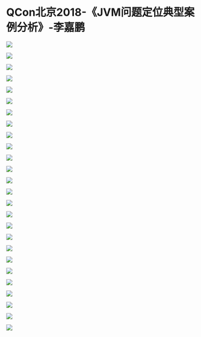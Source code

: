 # QCon北京2018-《JVM问题定位典型案例分析》-李嘉鹏

![](https://raw.githubusercontent.com/hellojd2018/ms_document/master/Qcon/北京2018/images/qcon6/201905122003_4.png)

![](https://raw.githubusercontent.com/hellojd2018/ms_document/master/Qcon/北京2018/images/qcon6/201905122003_5.png)

![](https://raw.githubusercontent.com/hellojd2018/ms_document/master/Qcon/北京2018/images/qcon6/201905122003_6.png)

![](https://raw.githubusercontent.com/hellojd2018/ms_document/master/Qcon/北京2018/images/qcon6/201905122003_7.png)

![](https://raw.githubusercontent.com/hellojd2018/ms_document/master/Qcon/北京2018/images/qcon6/201905122003_8.png)

![](https://raw.githubusercontent.com/hellojd2018/ms_document/master/Qcon/北京2018/images/qcon6/201905122003_9.png)

![](https://raw.githubusercontent.com/hellojd2018/ms_document/master/Qcon/北京2018/images/qcon6/201905122003_10.png)

![](https://raw.githubusercontent.com/hellojd2018/ms_document/master/Qcon/北京2018/images/qcon6/201905122003_11.png)

![](https://raw.githubusercontent.com/hellojd2018/ms_document/master/Qcon/北京2018/images/qcon6/201905122003_12.png)

![](https://raw.githubusercontent.com/hellojd2018/ms_document/master/Qcon/北京2018/images/qcon6/201905122003_13.png)

![](https://raw.githubusercontent.com/hellojd2018/ms_document/master/Qcon/北京2018/images/qcon6/201905122003_14.png)

![](https://raw.githubusercontent.com/hellojd2018/ms_document/master/Qcon/北京2018/images/qcon6/201905122003_15.png)

![](https://raw.githubusercontent.com/hellojd2018/ms_document/master/Qcon/北京2018/images/qcon6/201905122003_16.png)

![](https://raw.githubusercontent.com/hellojd2018/ms_document/master/Qcon/北京2018/images/qcon6/201905122003_17.png)

![](https://raw.githubusercontent.com/hellojd2018/ms_document/master/Qcon/北京2018/images/qcon6/201905122003_18.png)

![](https://raw.githubusercontent.com/hellojd2018/ms_document/master/Qcon/北京2018/images/qcon6/201905122003_19.png)

![](https://raw.githubusercontent.com/hellojd2018/ms_document/master/Qcon/北京2018/images/qcon6/201905122003_20.png)

![](https://raw.githubusercontent.com/hellojd2018/ms_document/master/Qcon/北京2018/images/qcon6/201905122003_21.png)

![](https://raw.githubusercontent.com/hellojd2018/ms_document/master/Qcon/北京2018/images/qcon6/201905122003_22.png)

![](https://raw.githubusercontent.com/hellojd2018/ms_document/master/Qcon/北京2018/images/qcon6/201905122003_23.png)

![](https://raw.githubusercontent.com/hellojd2018/ms_document/master/Qcon/北京2018/images/qcon6/201905122003_24.png)

![](https://raw.githubusercontent.com/hellojd2018/ms_document/master/Qcon/北京2018/images/qcon6/201905122003_25.png)

![](https://raw.githubusercontent.com/hellojd2018/ms_document/master/Qcon/北京2018/images/qcon6/201905122003_26.png)

![](https://raw.githubusercontent.com/hellojd2018/ms_document/master/Qcon/北京2018/images/qcon6/201905122003_27.png)

![](https://raw.githubusercontent.com/hellojd2018/ms_document/master/Qcon/北京2018/images/qcon6/201905122003_28.png)

![](https://raw.githubusercontent.com/hellojd2018/ms_document/master/Qcon/北京2018/images/qcon6/201905122003_29.png)


